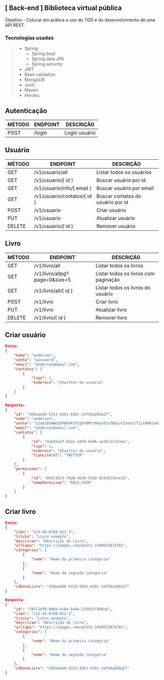 ## [ Back-end ] Biblioteca virtual pública
Objetivo - Colocar em prática o uso do TDD e do desenvolvimento de uma API REST.

### Tecnologias usadas
>- Spring
>    - Spring boot
>    - Spring data JPA
>    - Spring security
>- JWT
>- Bean validation
>- MongoDB
>- Junit
>- Maven
>- Heroku

## Autenticação

MÉTODO | ENDPOINT  | DESCRIÇÃO
---    | ---       | ---
POST   | /login    | Login usuário

## Usuário

MÉTODO | ENDPOINT                	| DESCRIÇÃO
---    | ---                     	| ---
GET    | /v1/usuario/all         	| Listar todos os usuários
GET	   | /v1/usuario/{ id }   		| Buscar usuário por id
GET	   | /v1/usuario/info/{ email }	| Buscar usuário por email
GET	   | /v1/usuario/contatos/{ id }| Buscar contatos do usuário por id
POST   | /v1/usuario             	| Criar usuário
PUT    | /v1/usuario             	| Atualizar usuário
DELETE | /v1/usuario/{ id }      	| Remover usuário

## Livro

MÉTODO | ENDPOINT                      | DESCRIÇÃO
---    | ---                           | ---
GET    | /v1/livro/all                 | Listar todos os livros
GET    | /v1/livro/allpg?page=0&size=5 | Listar todos os livros com paginação
GET	   | /v1/livro/all/{ id }          | Listar todos os livros do usuário
POST   | /v1/livro                     | Criar livro
PUT    | /v1/livro                     | Atualizar livro
DELETE | /v1/livro/{ id }              | Remover livro


## Criar usuário
```json
Envio: 
{
    "nome": "anderson",
    "senha": "password",
    "email": "anderson@email.com",
    "contatos": [
        {
            "tipo": 1,
            "endereco": "@twitter-do-usuário"
        }
    ]
}

Resposta:
{
    "id": "d50eaeb8-5312-4561-b58c-24fd4a268a27",
    "nome": "anderson",
    "senha": "$2a$10$NWm3OFWXhPsPIgXY9MYzMequ9JoTN5a/KIaVoJ/TiLF00Niom5JRO",
    "email": "anderson@email.com",
    "contatos": [
        {
            "id": "4ab95a47-85a1-44f0-be06-ae20c2c7e3ea",
            "tipo": 1,
            "endereco": "@twitter-do-usuário",
            "tipoLiteral": "TWITTER"
        }
    ],
    "permissoes": [
        {
            "id": "003c3623-78d8-4b36-93a0-02416234ce2d",
            "nomePermissao": "ROLE_USER"
        }
    ]
}
```
## Criar livro
```json
Envio:
{
    "isbn": "123-45-6789-012-3",
    "titulo": "Livro exemplo",
    "descricao": "Descrição do livro",
    "urlCapa": "https://images.com/photo-1490633874781",
    "categorias": [
        {
            "nome": "Nome da primeira categoria"
        },
        {
            "nome": "Nome da segunda categoria"
        }
    ],
    "idDonoLivro": "d50eaeb8-5312-4561-b58c-24fd4a268a27"
}

Resposta:
{
    "id": "78fc1df0-0966-4c0e-b44b-235025f908c6",
    "isbn": "123-45-6789-012-3",
    "titulo": "Livro exemplo",
    "descricao": "Descrição do livro",
    "urlCapa": "https://images.com/photo-1490633874781",
    "categorias": [
        {
            "nome": "Nome da primeira categoria"
        },
        {
            "nome": "Nome da segunda categoria"
        }
    ],
    "idDonoLivro": "d50eaeb8-5312-4561-b58c-24fd4a268a27"
}
```
